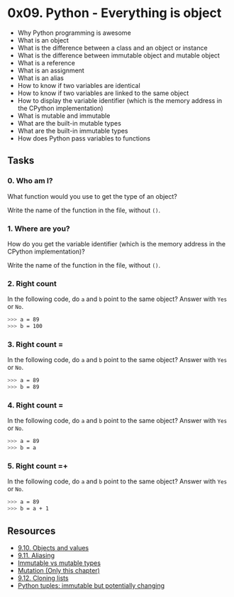 # 0x09. Python - Everything is object
- Why Python programming is awesome
- What is an object
- What is the difference between a class and an object or instance
- What is the difference between immutable object and mutable object
- What is a reference
- What is an assignment
- What is an alias
- How to know if two variables are identical
- How to know if two variables are linked to the same object
- How to display the variable identifier (which is the memory address in the CPython implementation)
- What is mutable and immutable
- What are the built-in mutable types
- What are the built-in immutable types
- How does Python pass variables to functions

## Tasks
### 0. Who am I?
What function would you use to get the type of an object?

Write the name of the function in the file, without `()`.
### 1. Where are you?
How do you get the variable identifier (which is the memory address in the CPython implementation)?

Write the name of the function in the file, without `()`.
### 2. Right count
In the following code, do `a` and `b` point to the same object? Answer with `Yes` or `No`.
```bash
>>> a = 89
>>> b = 100
```
### 3. Right count =
In the following code, do `a` and `b` point to the same object? Answer with `Yes` or `No`.
```bash
>>> a = 89
>>> b = 89
```
### 4. Right count =
In the following code, do `a` and `b` point to the same object? Answer with `Yes` or `No`.
```bash
>>> a = 89
>>> b = a
```
### 5. Right count =+
In the following code, do `a` and `b` point to the same object? Answer with `Yes` or `No`.
```bash
>>> a = 89
>>> b = a + 1
```
###
###
###
###
###
###
###
###
###
###
###
###
###
###
###
###
###
###
###
###
###
###


## Resources
- [9.10. Objects and values](https://www.openbookproject.net/thinkcs/python/english2e/ch09.html#objects-and-values)
- [9.11. Aliasing](https://www.openbookproject.net/thinkcs/python/english2e/ch09.html#aliasing)
- [Immutable vs mutable types](https://stackoverflow.com/questions/8056130/immutable-vs-mutable-types)
- [Mutation (Only this chapter)](https://www.composingprograms.com/pages/24-mutable-data.html)
- [9.12. Cloning lists](https://www.openbookproject.net/thinkcs/python/english2e/ch09.html#cloning-lists)
- [Python tuples: immutable but potentially changing](http://radar.oreilly.com/2014/10/python-tuples-immutable-but-potentially-changing.html)

